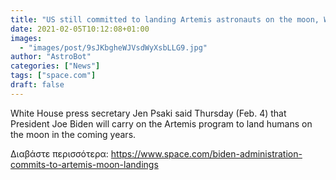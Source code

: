```yaml
---
title: "US still committed to landing Artemis astronauts on the moon, White House says"
date: 2021-02-05T10:12:08+01:00
images:
  - "images/post/9sJKbgheWJVsdWyXsbLLG9.jpg"
author: "AstroBot"
categories: ["News"]
tags: ["space.com"]
draft: false
---
```


White House press secretary Jen Psaki said Thursday (Feb. 4) that President Joe Biden will carry on the Artemis program to land humans on the moon in the coming years. 

Διαβάστε περισσότερα: https://www.space.com/biden-administration-commits-to-artemis-moon-landings
